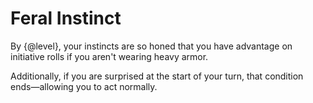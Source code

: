 # Feral Instinct
By {@level}, your instincts are so honed that you have advantage on initiative rolls if you aren't wearing heavy armor.

Additionally, if you are surprised at the start of your turn, that condition ends&mdash;allowing you to act normally.
